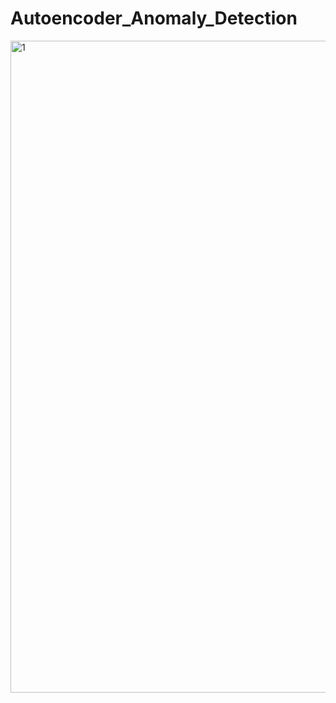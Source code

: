 # Autoencoder_Anomaly_Detection

<img width="1043" alt="1" src="https://user-images.githubusercontent.com/61678329/193456185-3770a1d4-464c-4ded-8bb2-4420c03ac5fb.png">
